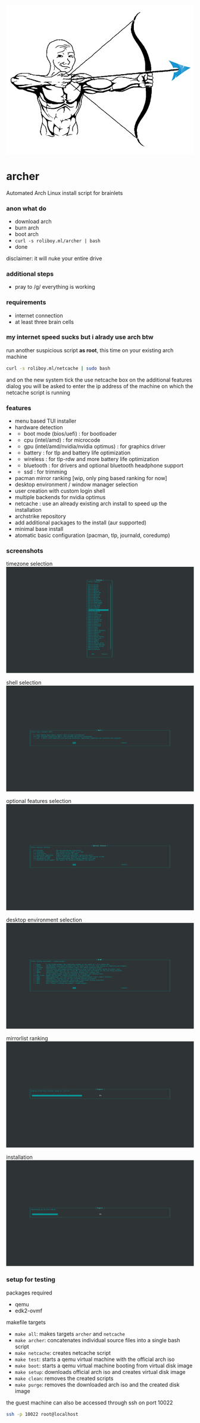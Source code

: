 ![Archer](/images/archer.png)

# archer

Automated Arch Linux install script for brainlets

### anon what do

- download arch
- burn arch
- boot arch
- `curl -s roliboy.ml/archer | bash`
- done

disclaimer: it will nuke your entire drive

### additional steps

- pray to /g/ everything is working

### requirements

- internet connection
- at least three brain cells

### my internet speed sucks but i alrady use arch btw

run another suspicious script **as root**, this time on your existing arch machine

```bash
curl -s roliboy.ml/netcache | sudo bash
```

and on the new system tick the use netcache box on the additional features dialog
you will be asked to enter the ip address of the machine on which the netcache script is running

### features

- menu based TUI installer
- hardware detection
- - boot mode (bios/uefi) : for bootloader
- - cpu (intel/amd) : for microcode
- - gpu (intel/amd/nvidia/nvidia optimus) : for graphics driver
- - battery : for tlp and battery life optimization
- - wireless : for tlp-rdw and more battery life optimization
- - bluetooth : for drivers and optional bluetooth headphone support
- - ssd : for trimming
- pacman mirror ranking [wip, only ping based ranking for now]
- desktop environment / window manager selection
- user creation with custom login shell
- multiple backends for nvidia optimus
- netcache : use an already existing arch install to speed up the installation
- archstrike repository
- add additional packages to the install (aur supported)
- minimal base install
- atomatic basic configuration (pacman, tlp, journald, coredump)

### screenshots
timezone selection
![timezone selection](/images/timezone-selection.png)

shell selection
![shell selection](/images/shell-selection.png)

optional features selection
![optional features selection](/images/optional-features-selection.png)

desktop environment selection
![desktop environment selection](/images/de-wm-selection.png)

mirrorlist ranking
![mirrorlist ranking](/images/mirrorlist-ranking.png)

installation
![installation](/images/downloading-packages.png)

### setup for testing

packages required
- qemu
- edk2-ovmf

makefile targets
- `make all`: makes targets `archer` and `netcache`
- `make archer`: concatenates individual source files into a single bash script
- `make netcache`: creates netcache script
- `make test`: starts a qemu virtual machine with the official arch iso
- `make boot`: starts a qemu virtual machine booting from virtual disk image
- `make setup`: downloads official arch iso and creates virtual disk image
- `make clean`: removes the created scripts
- `make purge`: removes the downloaded arch iso and the created disk image

the guest machine can also be accessed through ssh on port 10022

```bash
ssh -p 10022 root@localhost
```
